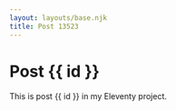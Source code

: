 ```yaml
---
layout: layouts/base.njk
title: Post 13523
---
```


# Post {{ id }}

This is post {{ id }} in my Eleventy project.
